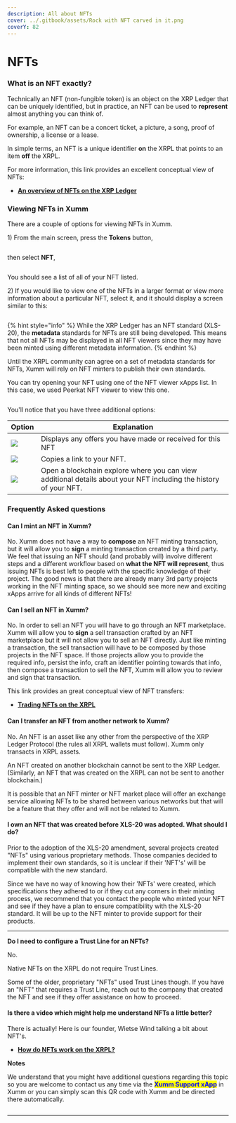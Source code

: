 ```yaml
---
description: All about NFTs
cover: ../.gitbook/assets/Rock with NFT carved in it.png
coverY: 82
---
```


# NFTs

### **What is an NFT exactly?**

Technically an NFT (non-fungible token) is an object on the XRP Ledger that can be uniquely identified, but in practice, an NFT can be used to **represent** almost anything you can think of.

For example, an NFT can be a concert ticket, a picture, a song, proof of ownership, a license or a lease.&#x20;

In simple terms, an NFT is a unique identifier **on** the XRPL that points to an item **off** the XRPL.

For more information, this link provides an excellent conceptual view of NFTs:

* ****[**An overview of NFTs on the XRP Ledger**](https://xrpl.org/non-fungible-tokens.html)****

### **Viewing NFTs in Xumm**

There are a couple of options for viewing NFTs in Xumm.

1\) From the main screen, press the **Tokens** button,

<figure><img src="../.gitbook/assets/v24 - Tokens page -1.png" alt=""><figcaption></figcaption></figure>

then select **NFT**,

<figure><img src="../.gitbook/assets/v24 - Tokens page -3.png" alt=""><figcaption></figcaption></figure>

You should see a list of all of your NFT listed.&#x20;

2\) If you would like to view one of the NFTs in a larger format or view more information about a particular NFT, select it,  and it should display a screen similar to this:

<figure><img src="../.gitbook/assets/v24 - Tokens page -4.png" alt=""><figcaption></figcaption></figure>

{% hint style="info" %}
While the XRP Ledger has an NFT standard (XLS-20), the **metadata** standards for NFTs are still being developed. This means that not all NFTs may be displayed in all NFT viewers since they may have been minted using different metadata information.
{% endhint %}

Until the XRPL community can agree on a set of metadata standards for NFTs, Xumm will rely on NFT minters to publish their own standards.

You can try opening your NFT using one of the NFT viewer xApps list. In this case, we used Peerkat NFT viewer to view this one.

<figure><img src="../.gitbook/assets/v24 - Tokens page -5.png" alt=""><figcaption></figcaption></figure>

You'll notice that you have three additional options:

| Option                                  | Explanation                                                                                                       |
| --------------------------------------- | ----------------------------------------------------------------------------------------------------------------- |
| ![](<../.gitbook/assets/image (8).png>) | Displays any offers you have made or received for this NFT                                                        |
| ![](<../.gitbook/assets/image (2).png>) | Copies a link to your NFT.                                                                                        |
| ![](<../.gitbook/assets/image (9).png>) | Open a blockchain explore where you can view additional details about your NFT including the history of your NFT. |



### Frequently Asked questions

#### **Can I mint an NFT in Xumm?**

No. Xumm does not have a way to **compose** an NFT minting transaction, but it will allow you to **sign** a minting transaction created by a third party. We feel that issuing an NFT should (and probably will) involve different steps and a different workflow based on **what the NFT will represent**, thus issuing NFTs is best left to people with the specific knowledge of their project. The good news is that there are already many 3rd party projects working in the NFT minting space, so we should see more new and exciting xApps arrive for all kinds of different NFTs!

#### **Can I sell an NFT in Xumm?**

No. In order to sell an NFT you will have to go through an NFT marketplace. Xumm will allow you to **sign** a sell transaction crafted by an NFT marketplace but it will not allow you to sell an NFT directly. Just like minting a transaction, the sell transaction will have to be composed by those projects in the NFT space. If those projects allow you to provide the required info, persist the info, craft an identifier pointing towards that info, then compose a transaction to sell the NFT, Xumm will allow you to review and sign that transaction.

This link provides an great conceptual view of NFT transfers:

* ****[**Trading NFTs on the XRPL**](https://xrpl.org/non-fungible-token-transfers.html)****

#### **Can I transfer an NFT from another network to Xumm?**

No. An NFT is an asset like any other from the perspective of the XRP Ledger Protocol (the rules all XRPL wallets must follow). Xumm only transacts in XRPL assets.

An NFT created on another blockchain cannot be sent to the XRP Ledger. (Similarly, an NFT that was created on the XRPL can not be sent to another blockchain.)

It is possible that an NFT minter or NFT market place will offer an exchange service allowing NFTs to be shared between various networks but that will be a feature that they offer and will not be related to Xumm.

#### **I own an NFT that was created before XLS-20 was adopted. What should I do?**

Prior to the adoption of the XLS-20 amendment, several projects created "NFTs" using various proprietary methods. Those companies decided to implement their own standards, so it is unclear if their 'NFT's' will be compatible with the new standard.

Since we have no way of knowing how their 'NFTs' were created, which specifications they adhered to or if they cut any corners in their minting process, we recommend that you contact the people who minted your NFT and see if they have a plan to ensure compatibility with the XLS-20 standard. It will be up to the NFT minter to provide support for their products.

****

**Do I need to configure a Trust Line for an NFTs?**

No.

Native NFTs on the XRPL do not require Trust Lines.

Some of the older, proprietary "NFTs" used Trust Lines though. If you have an "NFT" that requires a Trust Line, reach out to the company that created the NFT and see if they offer assistance on how to proceed.

&#x20;

#### **Is there a video which might help me understand NFTs a little better?**

There is actually! Here is our founder, Wietse Wind talking a bit about NFT's.

* ****[**How do NFTs work on the XRPL?**](https://www.youtube.com/watch?v=vpmXgguMP8Q)****

**Notes**

We understand that you might have additional questions regarding this topic so you are welcome to contact us any time via the <mark style="color:blue;">**Xumm Support xApp**</mark> in Xumm or you can simply scan this QR code with Xumm and be directed there automatically.

&#x20;

<figure><img src="../.gitbook/assets/Support banner Xumm.png" alt=""><figcaption></figcaption></figure>

****
